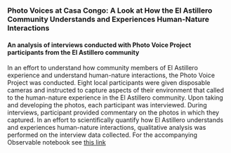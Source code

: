### Photo Voices at Casa Congo: A Look at How the El Astillero Community Understands and Experiences Human-Nature Interactions
#### An analysis of interviews conducted with Photo Voice Project participants from the El Astillero community


In an effort to understand how community members of El Astillero experience and understand human-nature interactions, the Photo Voice Project was conducted. Eight local participants were given disposable cameras and instructed to capture aspects of their environment that called to the human-nature experience in the El Astillero community. Upon taking and developing the photos, each participant was interviewed. During interviews, participant provided commentary on the photos in which they captured. In an effort to scientifically quantify how El Astillero understands and experiences human-nature interactions, qualitative analysis was performed on the interview data collected.  For the accompanying Observable notebook see [this link](https://observablehq.com/@carolinecullinan/photo-voices-at-casa-congo)